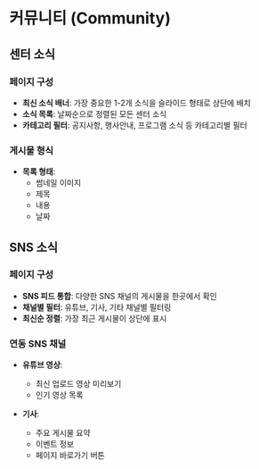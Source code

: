 # 커뮤니티 (Community)

## 센터 소식

### 페이지 구성
- **최신 소식 배너**: 가장 중요한 1-2개 소식을 슬라이드 형태로 상단에 배치
- **소식 목록**: 날짜순으로 정렬된 모든 센터 소식
- **카테고리 필터**: 공지사항, 행사안내, 프로그램 소식 등 카테고리별 필터

### 게시물 형식
- **목록 형태**:
  - 썸네일 이미지
  - 제목
  - 내용
  - 날짜

## SNS 소식

### 페이지 구성
- **SNS 피드 통합**: 다양한 SNS 채널의 게시물을 한곳에서 확인
- **채널별 필터**: 유튜브, 기사, 기타 채널별 필터링
- **최신순 정렬**: 가장 최근 게시물이 상단에 표시

### 연동 SNS 채널
- **유튜브 영상**:
  - 최신 업로드 영상 미리보기
  - 인기 영상 목록

- **기사**:
  - 주요 게시물 요약
  - 이벤트 정보
  - 페이지 바로가기 버튼

